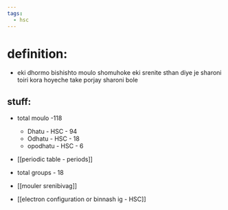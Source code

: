 ```yaml
---
tags:
  - hsc
---
```

# definition: 
- eki dhormo bishishto moulo shomuhoke eki srenite sthan diye je sharoni toiri kora hoyeche take porjay sharoni bole
## stuff: 
- total moulo -118 
	- Dhatu - HSC - 94 
	- Odhatu - HSC - 18
	- opodhatu - HSC - 6
- [[periodic table - periods]] 
- total groups - 18
- [[mouler srenibivag]] 

- [[electron configuration or binnash ig - HSC]] 